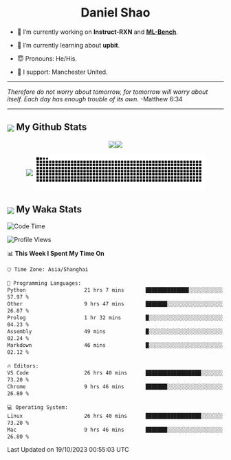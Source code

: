 

<h1 align="center">Daniel Shao</h1>

- 🐒 I’m currently working on **Instruct-RXN** and **[ML-Bench](https://github.com/gersteinlab/ML-bench)**.

- 🥹 I’m currently learning about **upbit**.

- 😇 Pronouns: He/His.

- 🦧 I support: Manchester United.

---

<i> Therefore do not worry about tomorrow, for tomorrow will worry about itself. Each day has enough trouble of its own. </i> -Matthew 6:34

---

<h2><img src="https://emojis.slackmojis.com/emojis/images/1579216111/7550/pikachu_wave.gif?1579216111" align="center" width="28" /> My Github Stats</h2>

<p align="center"><img align="center" src = "https://github-readme-stats.vercel.app/api?username=super-dainiu&show_icons=true&count_private=true&theme=tokyonight&hide=issues&line_height=30" width="400px"><img align="center" src = "https://github-readme-streak-stats.herokuapp.com/?user=super-dainiu&theme=tokyonight" width="400px"></p>

<p align="center"><img align="center" width="400px" src="https://github-readme-stats.vercel.app/api/top-langs/?username=super-dainiu&layout=compact&theme=tokyonight&hide=html,tex,jupyter%20notebook"><img align="center" width="400px" src="https://github.com/super-dainiu/super-dainiu/blob/output/github-contribution-grid-snake.svg"></p>

<h2><img src="https://emojis.slackmojis.com/emojis/images/1579216111/7550/pikachu_wave.gif?1579216111" align="center" width="28" /> My Waka Stats</h2>

<!--START_SECTION:waka-->
![Code Time](http://img.shields.io/badge/Code%20Time-723%20hrs%2039%20mins-blue)

![Profile Views](https://komarev.com/ghpvc/?username=super-dainiu&style=flat)

📊 **This Week I Spent My Time On** 

```text
🕑︎ Time Zone: Asia/Shanghai

💬 Programming Languages: 
Python                   21 hrs 7 mins       ██████████████░░░░░░░░░░░   57.97 % 
Other                    9 hrs 47 mins       ███████░░░░░░░░░░░░░░░░░░   26.87 % 
Prolog                   1 hr 32 mins        █░░░░░░░░░░░░░░░░░░░░░░░░   04.23 % 
Assembly                 49 mins             █░░░░░░░░░░░░░░░░░░░░░░░░   02.24 % 
Markdown                 46 mins             █░░░░░░░░░░░░░░░░░░░░░░░░   02.12 % 

🔥 Editors: 
VS Code                  26 hrs 40 mins      ██████████████████░░░░░░░   73.20 % 
Chrome                   9 hrs 46 mins       ███████░░░░░░░░░░░░░░░░░░   26.80 % 

💻 Operating System: 
Linux                    26 hrs 40 mins      ██████████████████░░░░░░░   73.20 % 
Mac                      9 hrs 46 mins       ███████░░░░░░░░░░░░░░░░░░   26.80 % 
```


 Last Updated on 19/10/2023 00:55:03 UTC
<!--END_SECTION:waka-->
